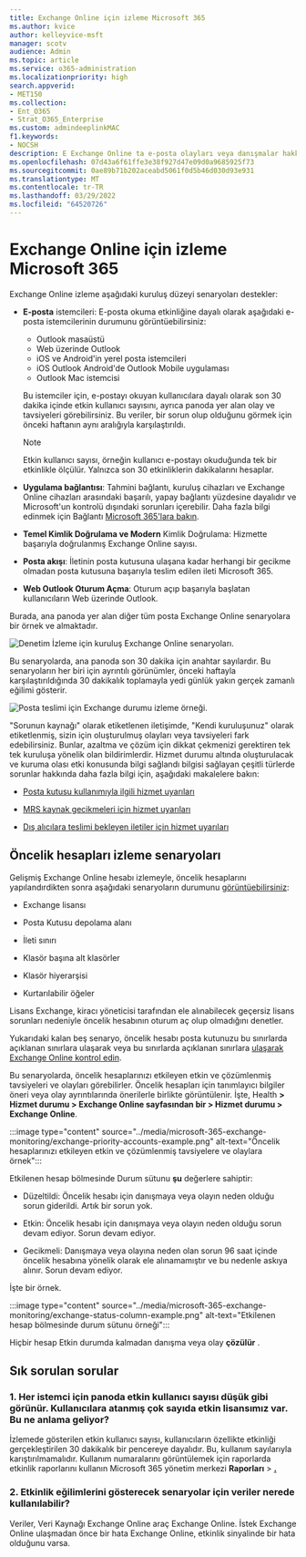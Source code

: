 ```yaml
---
title: Exchange Online için izleme Microsoft 365
ms.author: kvice
author: kelleyvice-msft
manager: scotv
audience: Admin
ms.topic: article
ms.service: o365-administration
ms.localizationpriority: high
search.appverid:
- MET150
ms.collection:
- Ent_O365
- Strat_O365_Enterprise
ms.custom: admindeeplinkMAC
f1.keywords:
- NOCSH
description: E Exchange Online ta e-posta olayları veya danışmalar hakkında bilgi için izleme Microsoft 365.
ms.openlocfilehash: 07d43a6f61ffe3e38f927d47e09d0a9685925f73
ms.sourcegitcommit: 0ae89b71b202aceabd5061f0d5b46d030d93e931
ms.translationtype: MT
ms.contentlocale: tr-TR
ms.lasthandoff: 03/29/2022
ms.locfileid: "64520726"
---
```

# <a name="exchange-online-monitoring-for-microsoft-365"></a>Exchange Online için izleme Microsoft 365

Exchange Online izleme aşağıdaki kuruluş düzeyi senaryoları destekler:

- **E-posta** istemcileri: E-posta okuma etkinliğine dayalı olarak aşağıdaki e-posta istemcilerinin durumunu görüntüebilirsiniz:

  - Outlook masaüstü
  - Web üzerinde Outlook
  - iOS ve Android'in yerel posta istemcileri
  - iOS Outlook Android'de Outlook Mobile uygulaması
  - Outlook Mac istemcisi

   Bu istemciler için, e-postayı okuyan kullanıcılara dayalı olarak son 30 dakika içinde etkin kullanıcı sayısını, ayrıca panoda yer alan olay ve tavsiyeleri görebilirsiniz. Bu veriler, bir sorun olup olduğunu görmek için önceki haftanın aynı aralığıyla karşılaştırıldı.

   >[!Note]
   > Etkin kullanıcı sayısı, örneğin kullanıcı e-postayı okuduğunda tek bir etkinlikle ölçülür. Yalnızca son 30 etkinliklerin dakikalarını hesaplar.

- **Uygulama bağlantısı**: Tahmini bağlantı, kuruluş cihazları ve Exchange Online cihazları arasındaki başarılı, yapay bağlantı yüzdesine dayalıdır ve Microsoft'un kontrolü dışındaki sorunları içerebilir. Daha fazla bilgi edinmek için Bağlantı [Microsoft 365'lara bakın](microsoft-365-connectivity-optics.md).

- **Temel Kimlik Doğrulama ve Modern** Kimlik Doğrulama: Hizmette başarıyla doğrulanmış Exchange Online sayısı.

- **Posta akışı**: İletinin posta kutusuna ulaşana kadar herhangi bir gecikme olmadan posta kutusuna başarıyla teslim edilen ileti Microsoft 365.

- **Web Outlook Oturum Açma**: Oturum açıp başarıyla başlatan kullanıcıların Web üzerinde Outlook.
  
Burada, ana panoda yer alan diğer tüm posta Exchange Online senaryolara bir örnek ve almaktadır.

![Denetim İzleme için kuruluş Exchange Online senaryoları.](../media/microsoft-365-exchange-monitoring/exchange-monitoring-org-scenarios.png)

Bu senaryolarda, ana panoda son 30 dakika için anahtar sayılardır. Bu senaryoların her biri için ayrıntılı görünümler, önceki haftayla karşılaştırıldığında 30 dakikalık toplamayla yedi günlük yakın gerçek zamanlı eğilimi gösterir.

![Posta teslimi için Exchange durumu izleme örneği.](../media/microsoft-365-exchange-monitoring/exchange-monitoring-scenario-example.png)

"Sorunun kaynağı" olarak etiketlenen iletişimde, "Kendi kuruluşunuz" olarak etiketlenmiş, sizin için oluşturulmuş olayları veya tavsiyeleri fark edebilirsiniz. Bunlar, azaltma ve çözüm için dikkat çekmenizi gerektiren tek tek kuruluşa yönelik olan bildirimlerdir. Hizmet durumu altında oluşturulacak ve kuruma olası etki konusunda bilgi sağlandı bilgisi sağlayan çeşitli türlerde sorunlar hakkında daha fazla bilgi için, aşağıdaki makalelere bakın:

- [Posta kutusu kullanımıyla ilgili hizmet uyarıları](microsoft-365-mailbox-utilization-service-alerts.md)

- [MRS kaynak gecikmeleri için hizmet uyarıları](microsoft-365-mrs-source-delays-service-alerts.md)

- [Dış alıcılara teslimi bekleyen iletiler için hizmet uyarıları](microsoft-365-external-recipient-service-alerts.md)

## <a name="priority-accounts-monitoring-scenarios"></a>Öncelik hesapları izleme senaryoları

Gelişmiş Exchange Online hesabı izlemeyle, öncelik hesaplarını yapılandırdikten sonra aşağıdaki senaryoların durumunu [görüntüebilirsiniz](/microsoft-365/admin/setup/priority-accounts):

- Exchange lisansı

- Posta Kutusu depolama alanı

- İleti sınırı

- Klasör başına alt klasörler

- Klasör hiyerarşisi

- Kurtarılabilir öğeler

Lisans Exchange, kiracı yöneticisi tarafından ele alınabilecek geçersiz lisans sorunları nedeniyle öncelik hesabının oturum aç olup olmadığını denetler.

Yukarıdaki kalan beş senaryo, öncelik hesabı posta kutunuzu bu sınırlarda açıklanan sınırlara ulaşarak veya bu sınırlarda açıklanan sınırlara [ulaşarak Exchange Online kontrol edin](/office365/servicedescriptions/exchange-online-service-description/exchange-online-limits#mailbox-storage-limits).

Bu senaryolarda, öncelik hesaplarınızı etkileyen etkin ve çözümlenmiş tavsiyeleri ve olayları görebilirler. Öncelik hesapları için tanımlayıcı bilgiler öneri veya olay ayrıntılarında önerilerle birlikte görüntülenir. İşte, Health **> Hizmet durumu > Exchange Online sayfasından bir > Hizmet durumu > Exchange Online**.

:::image type="content" source="../media/microsoft-365-exchange-monitoring/exchange-priority-accounts-example.png" alt-text="Öncelik hesaplarınızı etkileyen etkin ve çözümlenmiş tavsiyelere ve olaylara örnek":::

Etkilenen hesap bölmesinde Durum sütunu **şu** değerlere sahiptir:

- Düzeltildi: Öncelik hesabı için danışmaya veya olayın neden olduğu sorun giderildi. Artık bir sorun yok. 

- Etkin: Öncelik hesabı için danışmaya veya olayın neden olduğu sorun devam ediyor. Sorun devam ediyor. 

- Gecikmeli: Danışmaya veya olayına neden olan sorun 96 saat içinde öncelik hesabına yönelik olarak ele alınamamıştır ve bu nedenle askıya alınır. Sorun devam ediyor. 

İşte bir örnek.

:::image type="content" source="../media/microsoft-365-exchange-monitoring/exchange-status-column-example.png" alt-text="Etkilenen hesap bölmesinde durum sütunu örneği":::

Hiçbir hesap Etkin durumda kalmadan danışma veya olay **çözülür** .

## <a name="frequently-asked-questions"></a>Sık sorulan sorular

### <a name="1-the-active-user-count-in-the-dashboard-for-each-client-appears-to-be-low-we-have-a-lot-of-active-licenses-assigned-to-users-what-does-this-mean"></a>1. Her istemci için panoda etkin kullanıcı sayısı düşük gibi görünür. Kullanıcılara atanmış çok sayıda etkin lisansımız var. Bu ne anlama geliyor?

İzlemede gösterilen etkin kullanıcı sayısı, kullanıcıların özellikte etkinliği gerçekleştirilen 30 dakikalık bir pencereye dayalıdır. Bu, kullanım sayılarıyla karıştırılmamalıdır. Kullanım numaralarını görüntülemek için raporlarda etkinlik raporlarını kullanın Microsoft 365 yönetim merkezi **Raporları** > <a href="https://go.microsoft.com/fwlink/p/?linkid=2074756" target="_blank">**.**</a>

### <a name="2-where-is-the-data-instrumented-for-the-scenarios-that-show-activity-trends"></a>2. Etkinlik eğilimlerini gösterecek senaryolar için veriler nerede kullanılabilir?

Veriler, Veri Kaynağı Exchange Online araç Exchange Online. İstek Exchange Online ulaşmadan önce bir hata Exchange Online, etkinlik sinyalinde bir hata olduğunu varsa.
